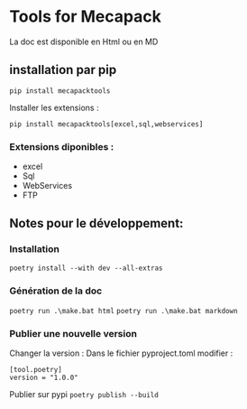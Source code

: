 # Tools for Mecapack

La doc est disponible en Html ou en MD

## installation par pip

`pip install mecapacktools`

Installer les extensions :

`pip install mecapacktools[excel,sql,webservices]`

### Extensions diponibles :

- excel 
- Sql 
- WebServices 
- FTP 

## Notes pour le développement:

### Installation

`poetry install --with dev --all-extras`

### Génération de la doc

`poetry run .\make.bat html`
`poetry run .\make.bat markdown`

### Publier une nouvelle version

Changer la version :
Dans le fichier pyproject.toml modifier :
```
[tool.poetry]
version = "1.0.0"
 ```

Publier sur pypi `poetry publish --build`



